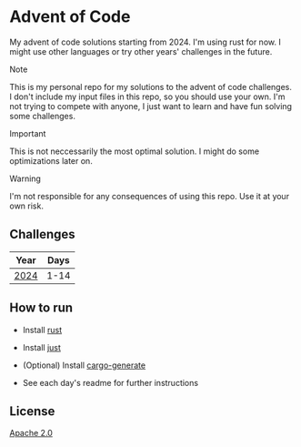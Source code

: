# Advent of Code

My advent of code solutions starting from 2024. I'm using rust for now. I might use other languages or try other years' challenges in the future.

> [!NOTE]
> This is my personal repo for my solutions to the advent of code challenges.
> I don't include my input files in this repo, so you should use your own.
> I'm not trying to compete with anyone, I just want to learn and have fun solving some challenges.

> [!IMPORTANT]
> This is not neccessarily the most optimal solution. I might do some optimizations later on.

> [!WARNING]
> I'm not responsible for any consequences of using this repo. Use it at your own risk.

## Challenges

| Year         | Days |
| ------------ | ---- |
| [2024](2024) | 1-14 |

## How to run

- Install [rust](https://www.rust-lang.org/tools/install)
- Install [just](https://github.com/casey/just#installation)
- (Optional) Install [cargo-generate](https://github.com/cargo-generate/cargo-generate#installation)

- See each day's readme for further instructions

## License

[Apache 2.0](LICENSE)


